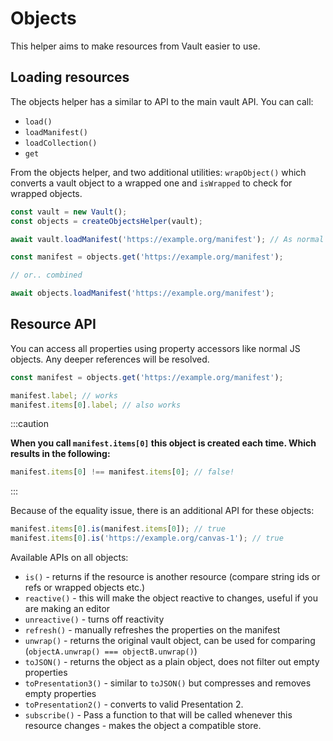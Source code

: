 # Objects
This helper aims to make resources from Vault easier to use.


## Loading resources
The objects helper has a similar to API to the main vault API. You can call:

* `load()`
* `loadManifest()`
* `loadCollection()`
* `get`

From the objects helper, and two additional utilities: `wrapObject()` which converts a vault object to a wrapped one and `isWrapped` to check for wrapped objects.

```ts
const vault = new Vault();
const objects = createObjectsHelper(vault);

await vault.loadManifest('https://example.org/manifest'); // As normal

const manifest = objects.get('https://example.org/manifest');

// or.. combined

await objects.loadManifest('https://example.org/manifest');
```


## Resource API

You can access all properties using property accessors like normal JS objects. Any deeper references will be resolved.
```ts
const manifest = objects.get('https://example.org/manifest');

manifest.label; // works
manifest.items[0].label; // also works
```

:::caution

**When you call `manifest.items[0]` this object is created each time. Which results in the following:**
```ts
manifest.items[0] !== manifest.items[0]; // false!
```
:::

Because of the equality issue, there is an additional API for these objects:
```ts
manifest.items[0].is(manifest.items[0]); // true
manifest.items[0].is('https://example.org/canvas-1'); // true
```

Available APIs on all objects:
- `is()` - returns if the resource is another resource (compare string ids or refs or wrapped objects etc.)
- `reactive()` - this will make the object reactive to changes, useful if you are making an editor
- `unreactive()` - turns off reactivity
- `refresh()` - manually refreshes the properties on the manifest
- `unwrap()` - returns the original vault object, can be used for comparing (`objectA.unwrap() === objectB.unwrap()`)
- `toJSON()` - returns the object as a plain object, does not filter out empty properties
- `toPresentation3()` - similar to `toJSON()` but compresses and removes empty properties
- `toPresentation2()` - converts to valid Presentation 2.
- `subscribe()` - Pass a function to that will be called whenever this resource changes - makes the object a compatible store.
